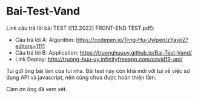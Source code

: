# Bai-Test-Vand

Link câu trả lời bài TEST ([12.2022] FRONT-END TEST.pdf):
 - Câu trả lời A: Algorithm: https://codepen.io/Trng-Hu-Uy/pen/zYavjrZ?editors=1111 
 - Câu trả lời B: Application: https://truonghuuuy.github.io/Bai-Test-Vand/ 
 - Link Deploy: http://truong-huu-uy.infinityfreeapp.com/covid19-api/

Tui gửi ông bài làm của tui nha. Bài test này còn khá mới với tui về việc sử dụng API và javascript, nên cũng chưa được hoàn thiện lắm. 

Cảm ơn ông đã xem xét.
